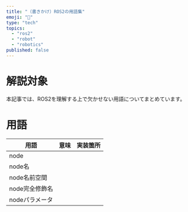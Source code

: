 ```yaml
---
title: "（書きかけ）ROS2の用語集"
emoji: "📘"
type: "tech"
topics:
  - "ros2"
  - "robot"
  - "robotics"
published: false
---
```


# 解説対象

本記事では、ROS2を理解する上で欠かせない用語についてまとめています。

# 用語

| 用語 | 意味 | 実装箇所 |
| ---- | ---- | ---- | 
| node |  |  |
| node名 |  |  |
| node名前空間 |  |  |
| node完全修飾名 |  |  |
| nodeパラメータ |  |  |


